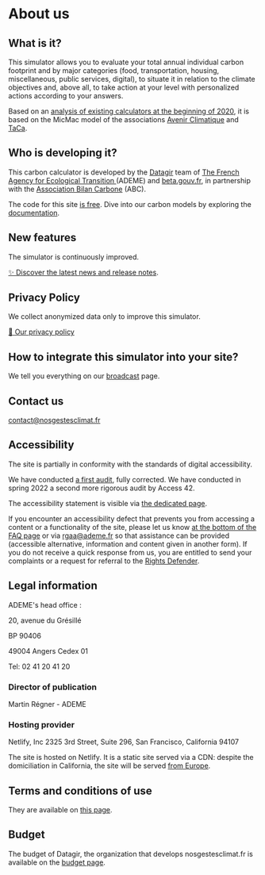 # About us

## What is it?

This simulator allows you to evaluate your total annual individual
carbon footprint and by major categories (food, transportation, housing,
miscellaneous, public services, digital), to situate it in relation to
the climate objectives and, above all, to take action at your level with
personalized actions according to your answers.

Based on an [analysis of existing calculators at the beginning of
2020](https://abc-transitionbascarbone.fr/wp-content/uploads/2022/03/analyse-des-calculateurs-dempreinte-carbone-individuelle-a-lorigine-de-nos-gestes-climat-vf-.pdf),
it is based on the MicMac model of the associations [Avenir
Climatique](https://avenirclimatique.org/les-outils/) and
[TaCa](https://www.taca.asso.fr/).

## Who is developing it?

This carbon calculator is developed by the [Datagir](https://datagir.ademe.fr/)
team of [The French Agency for Ecological Transition ](https://www.ademe.fr/)
(ADEME) and [beta.gouv.fr](https://beta.gouv.fr/), in partnership with
the [Association Bilan Carbone](https://www.associationbilancarbone.fr/) (ABC).

The code for this site [is free](https://github.com/betagouv/ecolab-data). Dive
into our carbon models by exploring the [documentation](/documentation).

## New features

The simulator is continuously improved.

[✨️ Discover the latest news and release notes](/nouveautés).

## Privacy Policy

We collect anonymized data only to improve this simulator.

[🍪 Our privacy policy](/vie-privée)

## How to integrate this simulator into your site?

We tell you everything on our [broadcast](/diffuser) page.

## Contact us

contact@nosgestesclimat.fr

## Accessibility

The site is partially in conformity with the standards of digital
accessibility.

We have conducted [a first
audit](https://github.com/datagir/nosgestesclimat-site/issues/350),
fully corrected. We have conducted in spring 2022 a second more rigorous
audit by Access 42.

The accessibility statement is visible via [the dedicated
page](/accessibilite).

If you encounter an accessibility defect that prevents you from
accessing a content or a functionality of the site, please let us know
[at the bottom of the FAQ page](/contribuer) or via
<a href="mailto:rgaa@ademe.fr" class="email">rgaa@ademe.fr</a> so that
assistance can be provided (accessible alternative, information and
content given in another form). If you do not receive a quick response
from us, you are entitled to send your complaints or a request for
referral to the [Rights Defender](https://www.defenseurdesdroits.fr).

## Legal information

ADEME's head office :

20, avenue du Grésillé

BP 90406

49004 Angers Cedex 01

Tel: 02 41 20 41 20

### Director of publication

Martin Régner - ADEME

### Hosting provider

Netlify, Inc 2325 3rd Street, Suite 296, San Francisco, California 94107

The site is hosted on Netlify. It is a static site served via a CDN:
despite the domiciliation in California, the site will be served [from
Europe](https://answers.netlify.com/t/is-there-a-list-of-where-netlifys-cdn-pops-are-located/855/2).

## Terms and conditions of use

They are available on [this page](/cgu).

## Budget

The budget of Datagir, the organization that develops nosgestesclimat.fr
is available on the [budget page](https://datagir.ademe.fr/budget/).
